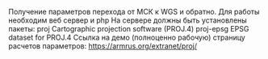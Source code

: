 Получение параметров перехода от МСК к WGS и обратно.
Для работы необходим веб сервер и php
На сервере должны быть установлены пакеты:
proj	Cartographic projection software (PROJ.4)
proj-epsg EPSG dataset for PROJ.4
Ссылка на демо (полноценно рабочую) страницу расчетов параметров:
https://armrus.org/extranet/proj/
